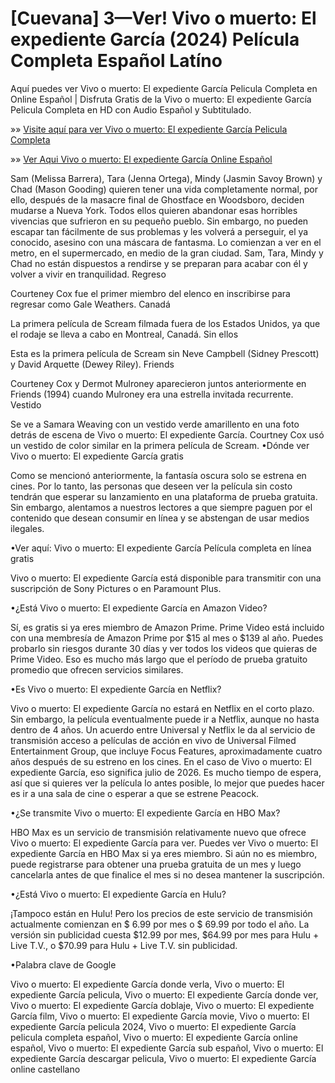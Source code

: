 # [Cuevana] 3—Ver! Vivo o muerto: El expediente García (2024) Película Completa Español Latíno

Aquí puedes ver Vivo o muerto: El expediente García Pelicula Completa en Online Español | Disfruta Gratis de la Vivo o muerto: El expediente García Pelicula Completa en HD con Audio Español y Subtitulado.

»» [Visite aquí para ver Vivo o muerto: El expediente García Pelicula Completa](https://aiflix.pro/es/movie/1241426/vivo-o-muerto-el-expediente-garcia)

»» [Ver Aqui Vivo o muerto: El expediente García Online Español](https://aiflix.pro/es/movie/1241426/vivo-o-muerto-el-expediente-garcia)

Sam (Melissa Barrera), Tara (Jenna Ortega), Mindy (Jasmin Savoy Brown) y Chad (Mason Gooding) quieren tener una vida completamente normal, por ello, después de la masacre final de Ghostface en Woodsboro, deciden mudarse a Nueva York. Todos ellos quieren abandonar esas horribles vivencias que sufrieron en su pequeño pueblo. Sin embargo, no pueden escapar tan fácilmente de sus problemas y les volverá a perseguir, el ya conocido, asesino con una máscara de fantasma. Lo comienzan a ver en el metro, en el supermercado, en medio de la gran ciudad. Sam, Tara, Mindy y Chad no están dispuestos a rendirse y se preparan para acabar con él y volver a vivir en tranquilidad.
Regreso

Courteney Cox fue el primer miembro del elenco en inscribirse para regresar como Gale Weathers.
Canadá

La primera película de Scream filmada fuera de los Estados Unidos, ya que el rodaje se lleva a cabo en Montreal, Canadá.
Sin ellos

Esta es la primera película de Scream sin Neve Campbell (Sidney Prescott) y David Arquette (Dewey Riley).
Friends

Courteney Cox y Dermot Mulroney aparecieron juntos anteriormente en Friends (1994) cuando Mulroney era una estrella invitada recurrente.
Vestido

Se ve a Samara Weaving con un vestido verde amarillento en una foto detrás de escena de Vivo o muerto: El expediente García. Courtney Cox usó un vestido de color similar en la primera película de Scream.
•Dónde ver Vivo o muerto: El expediente García gratis

Como se mencionó anteriormente, la fantasía oscura solo se estrena en cines. Por lo tanto, las personas que deseen ver la película sin costo tendrán que esperar su lanzamiento en una plataforma de prueba gratuita. Sin embargo, alentamos a nuestros lectores a que siempre paguen por el contenido que desean consumir en línea y se abstengan de usar medios ilegales.

•Ver aquí: Vivo o muerto: El expediente García Película completa en línea gratis

Vivo o muerto: El expediente García está disponible para transmitir con una suscripción de Sony Pictures o en Paramount Plus.

•¿Está Vivo o muerto: El expediente García en Amazon Video?

Sí, es gratis si ya eres miembro de Amazon Prime. Prime Video está incluido con una membresía de Amazon Prime por $15 al mes o $139 al año. Puedes probarlo sin riesgos durante 30 días y ver todos los videos que quieras de Prime Video. Eso es mucho más largo que el período de prueba gratuito promedio que ofrecen servicios similares.

•Es Vivo o muerto: El expediente García en Netflix?

Vivo o muerto: El expediente García no estará en Netflix en el corto plazo. Sin embargo, la película eventualmente puede ir a Netflix, aunque no hasta dentro de 4 años. Un acuerdo entre Universal y Netflix le da al servicio de transmisión acceso a películas de acción en vivo de Universal Filmed Entertainment Group, que incluye Focus Features, aproximadamente cuatro años después de su estreno en los cines. En el caso de Vivo o muerto: El expediente García, eso significa julio de 2026. Es mucho tiempo de espera, así que si quieres ver la película lo antes posible, lo mejor que puedes hacer es ir a una sala de cine o esperar a que se estrene Peacock.

•¿Se transmite Vivo o muerto: El expediente García en HBO Max?

HBO Max es un servicio de transmisión relativamente nuevo que ofrece Vivo o muerto: El expediente García para ver. Puedes ver Vivo o muerto: El expediente García en HBO Max si ya eres miembro. Si aún no es miembro, puede registrarse para obtener una prueba gratuita de un mes y luego cancelarla antes de que finalice el mes si no desea mantener la suscripción.

•¿Está Vivo o muerto: El expediente García en Hulu?

¡Tampoco están en Hulu! Pero los precios de este servicio de transmisión actualmente comienzan en $ 6.99 por mes o $ 69.99 por todo el año. La versión sin publicidad cuesta $12.99 por mes, $64.99 por mes para Hulu + Live T.V., o $70.99 para Hulu + Live T.V. sin publicidad.

•Palabra clave de Google

Vivo o muerto: El expediente García donde verla, Vivo o muerto: El expediente García pelicula, Vivo o muerto: El expediente García donde ver, Vivo o muerto: El expediente García doblaje, Vivo o muerto: El expediente García film, Vivo o muerto: El expediente García movie, Vivo o muerto: El expediente García pelicula 2024, Vivo o muerto: El expediente García pelicula completa español, Vivo o muerto: El expediente García online español, Vivo o muerto: El expediente García sub español, Vivo o muerto: El expediente García descargar pelicula, Vivo o muerto: El expediente García online castellano

